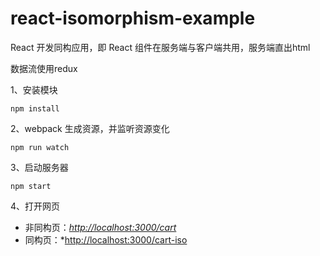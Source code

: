 # react-isomorphism-example

React 开发同构应用，即 React 组件在服务端与客户端共用，服务端直出html

数据流使用redux

1、安装模块
```
npm install 
```
2、webpack 生成资源，并监听资源变化
```
npm run watch 
```
3、启动服务器
```
npm start 
```
4、打开网页 
- 非同构页：*[http://localhost:3000/cart](http://localhost:3000/cart)*
- 同构页：*[http://localhost:3000/cart-iso](http://localhost:3000/cart-iso)
